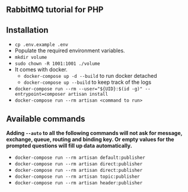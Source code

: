 RabbitMQ tutorial for PHP
---

## Installation
- `cp .env.example .env`
- Populate the required environment variables.
- `mkdir volume`
- `sudo chown -R 1001:1001 ./volume`
- It comes with docker. 
  - `docker-compose up -d --build` to run docker detached
  - `docker-compose up --build` to keep track of the logs
- `docker-compose run --rm --user="${UID}:$(id -g)" --entrypoint=composer artisan install`
- `docker-compose run --rm artisan <command to run>`


## Available commands
**Adding `--auto` to all the following commands will not ask for message, exchange, queue, routing and binding key. Or empty values for the prompted questions will fill up data automatically.**
 
- `docker-compose run --rm artisan default:publisher`
- `docker-compose run --rm artisan direct:publisher`
- `docker-compose run --rm artisan direct:publisher`
- `docker-compose run --rm artisan topic:publisher`
- `docker-compose run --rm artisan header:publisher`
